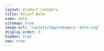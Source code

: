 ```yaml
---
layout: product-category
title: Relief Balm
name: balm
sitemap: true
image-url: "/assets/img/category--balm.svg"
display_order: 3
hidden: true
new: true
---
```

